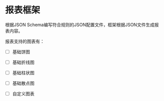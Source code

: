 # 报表框架

根据JSON Schema编写符合规则的JSON配置文件，框架根据JSON文件生成报表内容。

报表支持的图表有：

- [ ] 基础饼图
- [ ] 基础折线图
- [ ] 基础柱状图
- [ ] 基础散点图
- [ ] 自定义图表

